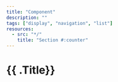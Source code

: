 ```yaml
---
title: "Component"
description: ""
tags: ["display", "navigation", "list"]
resources:
  - src: "*/"
    title: "Section #:counter"
---
```


# {{ .Title}}
